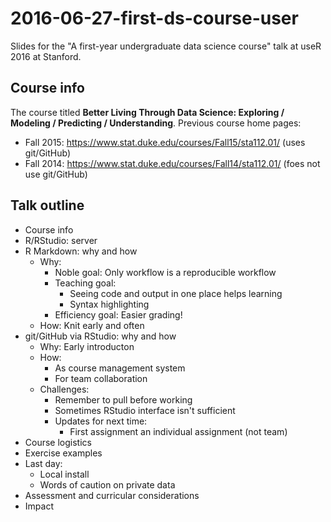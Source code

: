 # 2016-06-27-first-ds-course-user

Slides for the "A first-year undergraduate data science course" talk at useR 2016 at Stanford.

## Course info

The course titled **Better Living Through Data Science: Exploring / Modeling / Predicting / Understanding**. Previous course home pages:

- Fall 2015: https://www.stat.duke.edu/courses/Fall15/sta112.01/ (uses git/GitHub)
- Fall 2014: https://www.stat.duke.edu/courses/Fall14/sta112.01/ (foes not use git/GitHub)

## Talk outline

- Course info
- R/RStudio: server
- R Markdown: why and how
	- Why: 
		- Noble goal: Only workflow is a reproducible workflow
		- Teaching goal: 
			- Seeing code and output in one place helps learning
			- Syntax highlighting
		- Efficiency goal: Easier grading!
	- How: Knit early and often
- git/GitHub via RStudio: why and how
	- Why: Early introducton
	- How:
		- As course management system
		- For team collaboration
	- Challenges:
		- Remember to pull before working 
		- Sometimes RStudio interface isn't sufficient
		- Updates for next time:
			- First assignment an individual assignment (not team)
- Course logistics
- Exercise examples
- Last day:
	- Local install
	- Words of caution on private data
- Assessment and curricular considerations
- Impact

